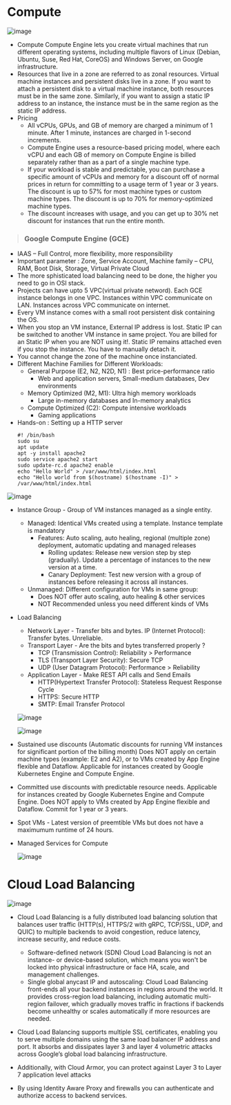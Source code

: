 # Compute

  ![image](https://github.com/user-attachments/assets/da0719b9-9f0c-4e9b-9f73-29caddff415b)

- Compute Compute Engine lets you create virtual machines that run different operating systems, including multiple flavors of Linux (Debian, Ubuntu, Suse, Red Hat, CoreOS) and Windows Server, on Google infrastructure. 
- Resources that live in a zone are referred to as zonal resources. Virtual machine instances and persistent disks live in a zone. If you want to attach a persistent disk to a virtual machine instance, both resources must be in the same zone. Similarly, if you want to assign a static IP address to an instance, the instance must be in the same region as the static IP address.
- Pricing
  - All vCPUs, GPUs, and GB of memory are charged a minimum of 1 minute. After 1 minute, instances are charged in 1-second increments.
  - Compute Engine uses a resource-based pricing model, where each vCPU and each GB of memory on Compute Engine is billed separately rather than as a part of a single machine type.
  - If your workload is stable and predictable, you can purchase a specific amount of vCPUs and memory for a discount off of normal prices in return for committing to a usage term of 1 year or 3 years. The discount is up to 57% for most machine types or custom machine types. The discount is up to 70% for memory-optimized machine types.
  - The discount increases with usage, and you can get up to 30% net discount for instances that run the entire month.





> ### Google Compute Engine (GCE)
- IAAS – Full Control, more flexibility, more responsibility
- Important parameter : Zone, Service Account, Machine family – CPU, RAM, Boot Disk, Storage, Virtual Private Cloud
- The more sphisticated load balancing need to be done, the higher you need to go in OSI stack.
- Projects can have upto 5 VPC(virtual private netword). Each GCE instance belongs in one VPC. Instances within VPC communicate on LAN. Instances across VPC communicate on internet.
- Every VM instance comes with a small root persistent disk containing the OS. 
- When you stop an VM instance, External IP address is lost. Static IP can be switched to another VM instance in same project. You are billed for an Static IP when you are NOT using it!. Static IP remains attached even if you stop the instance. You have to
manually detach it.
- You cannot change the zone of the machine once instanciated.
- Different Machine Families for Different Workloads:
  - General Purpose (E2, N2, N2D, N1) : Best price-performance ratio
      - Web and application servers, Small-medium databases, Dev environments
  - Memory Optimized (M2, M1): Ultra high memory workloads
    - Large in-memory databases and In-memory analytics
  - Compute Optimized (C2): Compute intensive workloads
    - Gaming applications
- Hands-on : Setting up a HTTP server   
  ```
  #! /bin/bash
  sudo su
  apt update
  apt -y install apache2
  sudo service apache2 start
  sudo update-rc.d apache2 enable
  echo "Hello World" > /var/www/html/index.html
  echo "Hello world from $(hostname) $(hostname -I)" > /var/www/html/index.html
  ```
![image](https://user-images.githubusercontent.com/19702456/230639657-628833a5-e7a7-40e7-b126-dcbf4052a8f0.png)
- Instance Group - Group of VM instances managed as a single entity.
  - Managed: Identical VMs created using a template. Instance template is mandatory
    - Features: Auto scaling, auto healing, regional (multiple zone) deployment, automatic updating and managed releases
      - Rolling updates: Release new version step by step (gradually). Update a percentage of instances to the new version at a time.
      - Canary Deployment: Test new version with a group of instances before releasing it across all instances.
  - Unmanaged: Different configuration for VMs in same group:
    - Does NOT offer auto scaling, auto healing & other services
    - NOT Recommended unless you need different kinds of VMs
- Load Balancing
  - Network Layer - Transfer bits and bytes. IP (Internet Protocol): Transfer bytes. Unreliable.
  - Transport Layer - Are the bits and bytes transferred properly ?
    - TCP (Transmission Control): Reliability > Performance
    - TLS (Transport Layer Security): Secure TCP
    - UDP (User Datagram Protocol): Performance > Reliability
  - Application Layer - Make REST API calls and Send Emails
    - HTTP(Hypertext Transfer Protocol): Stateless Request Response Cycle
    - HTTPS: Secure HTTP
    - SMTP: Email Transfer Protocol
  
  ![image](https://user-images.githubusercontent.com/19702456/230649398-063274c7-67c7-4d49-94dd-2bd63954d79d.png)

  ![image](https://user-images.githubusercontent.com/19702456/230650183-c9c0f718-5edb-41ec-945a-c55688528338.png)

- Sustained use discounts (Automatic discounts for running VM instances for significant portion of the billing month) Does NOT apply on certain machine types (example: E2 and A2), or to VMs created by App Engine flexible and Dataflow. Applicable for instances created by Google Kubernetes Engine and Compute Engine.
- Committed use discounts with predictable resource needs. Applicable for instances created by Google Kubernetes Engine and Compute Engine. Does NOT apply to VMs created by App Engine flexible and Dataflow. Commit for 1 year or 3 years. 
- Spot VMs - Latest version of preemtible VMs but does not have a maximumum runtime of 24 hours.
- Managed Services for Compute

  ![image](https://user-images.githubusercontent.com/19702456/230710552-dc31cd82-a9ba-4bac-a72b-c1f5769b4180.png)


# Cloud Load Balancing

  ![image](https://github.com/user-attachments/assets/679a2e03-c5de-477f-bce3-d3823e908900)

- Cloud Load Balancing is a fully distributed load balancing solution that balances user traffic (HTTP(s), HTTPS/2 with gRPC, TCP/SSL, UDP, and QUIC) to multiple backends to avoid congestion, reduce latency, increase security, and reduce costs.
  - Software-defined network (SDN) Cloud Load Balancing is not an instance- or device-based solution, which means you won't be locked into physical infrastructure or face HA, scale, and management challenges. 
  - Single global anycast IP and autoscaling: Cloud Load Balancing front-ends all your backend instances in regions around the world. It provides cross-region load balancing, including automatic multi-region failover, which gradually moves traffic in fractions if backends become unhealthy or scales automatically if more resources are needed.
 
- Cloud Load Balancing supports multiple SSL certificates, enabling you to serve multiple domains using the same load balancer IP address and port. It absorbs and dissipates layer 3 and layer 4 volumetric attacks across Google’s global load balancing infrastructure.
- Additionally, with Cloud Armor, you can protect against Layer 3 to Layer 7 application level attacks
- By using Identity Aware Proxy and firewalls you can authenticate and authorize access to backend services. 
